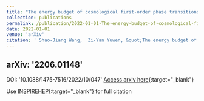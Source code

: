 ```yaml
---
title: "The energy budget of cosmological first-order phase transitions beyond the bag equation of state"
collection: publications
permalink: /publication/2022-01-01-The-energy-budget-of-cosmological-first-order-phase-transitions-beyond-the-bag-equation-of-state
date: 2022-01-01
venue: 'arXiv'
citation: ' Shao-Jiang Wang,  Zi-Yan Yuwen, &quot;The energy budget of cosmological first-order phase transitions beyond the bag equation of state.&quot; arXiv, 2022.'
---
```

arXiv: '2206.01148'
---
DOI: '10.1088/1475-7516/2022/10/047'
[Access arxiv here](2206.01148){:target="_blank"}

Use [INSPIREHEP](https://inspirehep.net/literature?sort=mostrecent&size=25&page=1&q=The-energy-budget-of-cosmological-first-order-phase-transitions-beyond-the-bag-equation-of-state){:target="_blank"} for full citation
